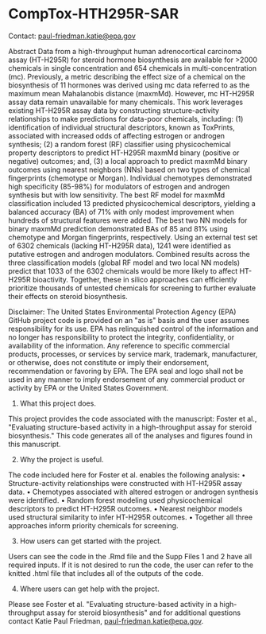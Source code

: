 # CompTox-HTH295R-SAR
Contact: paul-friedman.katie@epa.gov

Abstract
Data from a high-throughput human adrenocortical carcinoma assay (HT-H295R) for steroid hormone biosynthesis are available for >2000 chemicals in single concentration and 654 chemicals in multi-concentration (mc). Previously, a metric describing the effect size of a chemical on the biosynthesis of 11 hormones was derived using mc data referred to as the maximum mean Mahalanobis distance (maxmMd). However, mc HT-H295R assay data remain unavailable for many chemicals. This work leverages existing HT-H295R assay data by constructing structure-activity relationships to make predictions for data-poor chemicals, including: (1) identification of individual structural descriptors, known as ToxPrints, associated with increased odds of affecting estrogen or androgen synthesis; (2) a random forest (RF) classifier using physicochemical property descriptors to predict HT-H295R maxmMd binary (positive or negative) outcomes; and, (3) a local approach to predict maxmMd binary outcomes using nearest neighbors (NNs) based on two types of chemical fingerprints (chemotype or Morgan). Individual chemotypes demonstrated high specificity (85-98%) for modulators of estrogen and androgen synthesis but with low sensitivity. The best RF model for maxmMd classification included 13 predicted physicochemical descriptors, yielding a balanced accuracy (BA) of 71% with only modest improvement when hundreds of structural features were added. The best two NN models for binary maxmMd prediction demonstrated BAs of 85 and 81% using chemotype and Morgan fingerprints, respectively. Using an external test set of 6302 chemicals (lacking HT-H295R data), 1241 were identified as putative estrogen and androgen modulators. Combined results across the three classification models (global RF model and two local NN models) predict that 1033 of the 6302 chemicals would be more likely to affect HT-H295R bioactivity. Together, these in silico approaches can efficiently prioritize thousands of untested chemicals for screening to further evaluate their effects on steroid biosynthesis. 

Disclaimer: The United States Environmental Protection Agency (EPA) GitHub project code is provided on an "as is" basis and the user assumes responsibility for its use. EPA has relinquished control of the information and no longer has responsibility to protect the integrity, confidentiality, or availability of the information. Any reference to specific commercial products, processes, or services by service mark, trademark, manufacturer, or otherwise, does not constitute or imply their endorsement, recommendation or favoring by EPA. The EPA seal and logo shall not be used in any manner to imply endorsement of any commercial product or activity by EPA or the United States Government.

1. What this project does.

This project provides the code associated with the manuscript: Foster et al., "Evaluating structure-based activity in a high-throughput assay for steroid biosynthesis." This code generates all of the analyses and figures found in this manuscript. 

2. Why the project is useful. 

The code included here for Foster et al. enables the following analysis:
•	Structure-activity relationships were constructed with HT-H295R assay data.
•	Chemotypes associated with altered estrogen or androgen synthesis were identified.
•	Random forest modeling used physicochemical descriptors to predict HT-H295R outcomes.
•	Nearest neighbor models used structural similarity to infer HT-H295R outcomes.
•	Together all three approaches inform priority chemicals for screening.

3. How users can get started with the project.

Users can see the code in the .Rmd file and the Supp Files 1 and 2 have all required inputs. If it is not desired to run the code, the user can refer to the knitted .html file that includes all of the outputs of the code.

4. Where users can get help with the project.

Please see Foster et al. "Evaluating structure-based activity in a high-throughput assay for steroid biosynthesis" and for additional questions contact Katie Paul Friedman, paul-friedman.katie@epa.gov.

